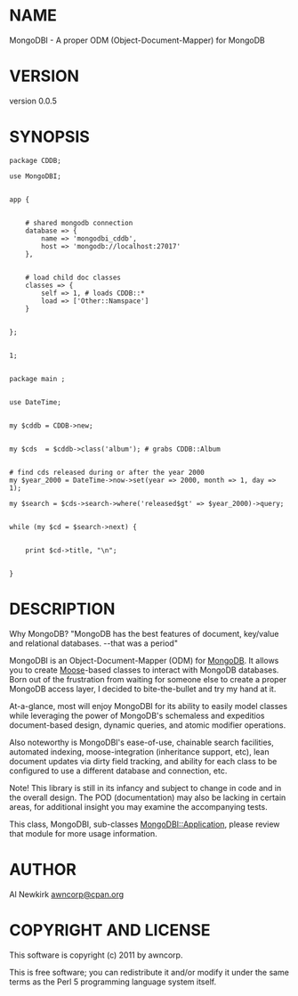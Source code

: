 # NAME

MongoDBI - A proper ODM (Object-Document-Mapper) for MongoDB 

# VERSION

version 0.0.5

# SYNOPSIS

    package CDDB;

    use MongoDBI;
    

    app {
    

        # shared mongodb connection
        database => {
            name => 'mongodbi_cddb',
            host => 'mongodb://localhost:27017'
        },
    

        # load child doc classes
        classes => {
            self => 1, # loads CDDB::*
            load => ['Other::Namspace']
        }
    

    };
    

    1;
    

    package main ;
    

    use DateTime;
    

    my $cddb = CDDB->new;
    

    my $cds  = $cddb->class('album'); # grabs CDDB::Album
    

    # find cds released during or after the year 2000
    my $year_2000 = DateTime->now->set(year => 2000, month => 1, day => 1);

    my $search = $cds->search->where('released$gt' => $year_2000)->query;
    

    while (my $cd = $search->next) {
        

        print $cd->title, "\n";
        

    }

# DESCRIPTION

Why MongoDB?
"MongoDB has the best features of document, key/value and relational
databases. --that was a period"

MongoDBI is an Object-Document-Mapper (ODM) for [MongoDB](http://search.cpan.org/perldoc?MongoDB). It allows you to
create [Moose](http://search.cpan.org/perldoc?Moose)-based classes to interact with MongoDB databases. Born out of
the frustration from waiting for someone else to create a proper MongoDB access
layer, I decided to bite-the-bullet and try my hand at it.

At-a-glance, most will enjoy MongoDBI for its ability to easily model classes
while leveraging the power of MongoDB's schemaless and expeditios document-based
design, dynamic queries, and atomic modifier operations.

Also noteworthy is MongoDBI's ease-of-use, chainable search facilities,
automated indexing, moose-integration (inheritance support, etc), lean
document updates via dirty field tracking, and ability for each class to be
configured to use a different database and connection, etc.

Note! This library is still in its infancy and subject to change in code and
in the overall design. The POD (documentation) may also be lacking in certain
areas, for additional insight you may examine the accompanying tests.

This class, MongoDBI, sub-classes [MongoDBI::Application](http://search.cpan.org/perldoc?MongoDBI::Application), please review that
module for more usage information.

# AUTHOR

Al Newkirk <awncorp@cpan.org>

# COPYRIGHT AND LICENSE

This software is copyright (c) 2011 by awncorp.

This is free software; you can redistribute it and/or modify it under
the same terms as the Perl 5 programming language system itself.